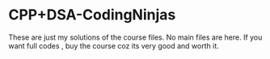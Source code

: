 # CPP+DSA-CodingNinjas
These are just my solutions of the course files. No main files are here. 
If you want full codes , buy the course coz its very good and worth it.
